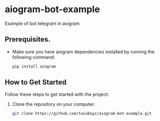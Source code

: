 # aiogram-bot-example
Example of bot telegram in aiogram

## Prerequisites.

  - Make sure you have aiogram dependencies installed by running the following command:
    ```bash
    pip install aiogram
    ```
    
## How to Get Started

Follow these steps to get started with the project:

1. Clone the repository on your computer:
   ```bash
   git clone https://github.com/tasuboyz/aiogram-bot-example.git
